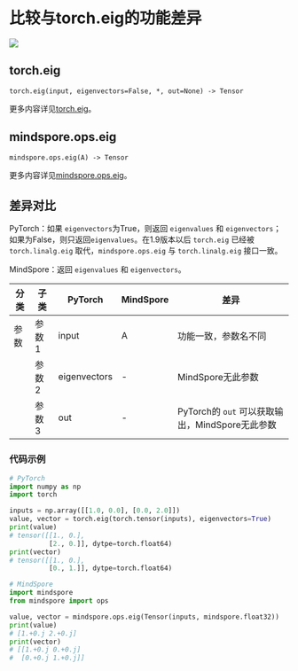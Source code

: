 # 比较与torch.eig的功能差异

<a href="https://gitee.com/mindspore/docs/blob/r2.0/docs/mindspore/source_zh_cn/note/api_mapping/pytorch_diff/eig.md" target="_blank"><img src="https://mindspore-website.obs.cn-north-4.myhuaweicloud.com/website-images/r2.0/resource/_static/logo_source.png"></a>

## torch.eig

```text
torch.eig(input, eigenvectors=False, *, out=None) -> Tensor
```

更多内容详见[torch.eig](https://pytorch.org/docs/1.8.1/generated/torch.eig.html#torch.eig)。

## mindspore.ops.eig

```text
mindspore.ops.eig(A) -> Tensor
```

更多内容详见[mindspore.ops.eig](https://mindspore.cn/docs/zh-CN/r2.0/api_python/ops/mindspore.ops.eig.html)。

## 差异对比

PyTorch：如果 `eigenvectors`为True，则返回 `eigenvalues` 和 `eigenvectors`；如果为False，则只返回`eigenvalues`。在1.9版本以后 `torch.eig` 已经被 `torch.linalg.eig` 取代，`mindspore.ops.eig` 与 `torch.linalg.eig` 接口一致。

MindSpore：返回 `eigenvalues` 和 `eigenvectors`。

| 分类 | 子类  | PyTorch | MindSpore | 差异                                    |
| ---- | ----- | ------- | --------- | --------------------------------------- |
| 参数 | 参数1 | input   | A         | 功能一致，参数名不同                    |
|      | 参数2 | eigenvectors   | -      |MindSpore无此参数  |
|      | 参数3 | out   | -         | PyTorch的 `out` 可以获取输出，MindSpore无此参数 |

### 代码示例

```python
# PyTorch
import numpy as np
import torch

inputs = np.array([[1.0, 0.0], [0.0, 2.0]])
value, vector = torch.eig(torch.tensor(inputs), eigenvectors=True)
print(value)
# tensor([[1., 0.],
          [2., 0.]], dytpe=torch.float64)
print(vector)
# tensor([[1., 0.],
          [0., 1.]], dytpe=torch.float64)

# MindSpore
import mindspore
from mindspore import ops

value, vector = mindspore.ops.eig(Tensor(inputs, mindspore.float32))
print(value)
# [1.+0.j 2.+0.j]
print(vector)
# [[1.+0.j 0.+0.j]
#  [0.+0.j 1.+0.j]]
```
